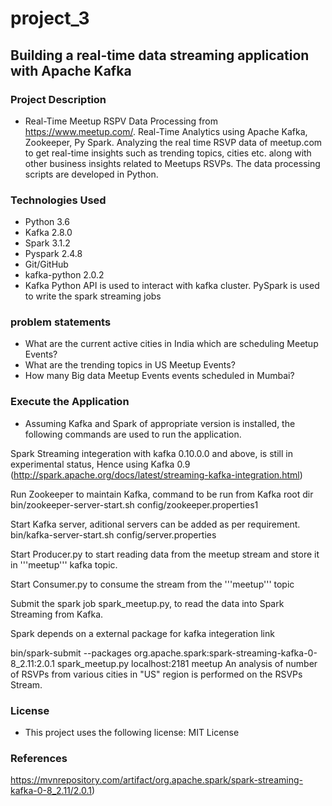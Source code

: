 # project_3
## Building a real-time data streaming application with Apache Kafka
### Project Description

* Real-Time Meetup RSPV Data Processing from https://www.meetup.com/. Real-Time Analytics using Apache Kafka, Zookeeper, Py Spark. Analyzing the real time RSVP data of meetup.com to get real-time insights such as trending topics, cities etc. along with other business insights related to Meetups RSVPs. The data processing scripts are developed in Python.
### Technologies Used
*  Python 3.6
*  Kafka 2.8.0
*  Spark 3.1.2
*  Pyspark 2.4.8
*  Git/GitHub
*  kafka-python 2.0.2
*  Kafka Python API is used to interact with kafka cluster. PySpark is used to write the spark streaming jobs

### problem statements
*  What are the current active cities in India which are scheduling Meetup Events?
*  What are the trending topics in US Meetup Events?
* How many Big data Meetup Events events scheduled in Mumbai?
### Execute the Application
* Assuming Kafka and Spark of appropriate version is installed, the following commands are used to run the application.

Spark Streaming integeration with kafka 0.10.0.0 and above, is still in experimental status, Hence using Kafka 0.9 (http://spark.apache.org/docs/latest/streaming-kafka-integration.html)

Run Zookeeper to maintain Kafka, command to be run from Kafka root dir bin/zookeeper-server-start.sh config/zookeeper.properties1

Start Kafka server, aditional servers can be added as per requirement. bin/kafka-server-start.sh config/server.properties

Start Producer.py to start reading data from the meetup stream and store it in '''meetup''' kafka topic.

Start Consumer.py to consume the stream from the '''meetup''' topic

Submit the spark job spark_meetup.py, to read the data into Spark Streaming from Kafka.

Spark depends on a external package for kafka integeration link

bin/spark-submit --packages org.apache.spark:spark-streaming-kafka-0-8_2.11:2.0.1 spark_meetup.py localhost:2181 meetup An analysis of number of RSVPs from various cities in "US" region is performed on the RSVPs Stream.
 ### License
* This project uses the following license: MIT License
### References
https://mvnrepository.com/artifact/org.apache.spark/spark-streaming-kafka-0-8_2.11/2.0.1)
